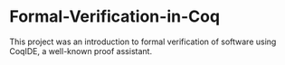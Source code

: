 # Formal-Verification-in-Coq
This project was an introduction to formal verification of software using CoqIDE, a well-known proof assistant.
